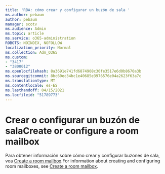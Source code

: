 ```yaml
---
title: 'RBA: cómo crear y configurar un buzón de sala '
ms.author: pebaum
author: pebaum
manager: scotv
ms.audience: Admin
ms.topic: article
ms.service: o365-administration
ROBOTS: NOINDEX, NOFOLLOW
localization_priority: Normal
ms.collection: Adm_O365
ms.custom:
- "3417"
- "3800012"
ms.openlocfilehash: 8a3691e741fd6874908c30fe3517e6d0b8670a3b
ms.sourcegitcommit: 8bc60ec34bc1e40685e3976576e04a2623f63a7c
ms.translationtype: MT
ms.contentlocale: es-ES
ms.lasthandoff: 04/15/2021
ms.locfileid: "51789773"
---
```

# <a name="create-or-configure-a-room-mailbox"></a><span data-ttu-id="dfd25-102">Crear o configurar un buzón de sala</span><span class="sxs-lookup"><span data-stu-id="dfd25-102">Create or configure a room mailbox</span></span>

<span data-ttu-id="dfd25-103">Para obtener información sobre cómo crear y configurar buzones de sala, vea [Create a room mailbox](https://docs.microsoft.com/exchange/recipients/room-mailboxes?view=exchserver-2019#create-a-room-mailbox).</span><span class="sxs-lookup"><span data-stu-id="dfd25-103">For information about creating and configuring room mailboxes, see [Create a room mailbox](https://docs.microsoft.com/exchange/recipients/room-mailboxes?view=exchserver-2019#create-a-room-mailbox).</span></span>